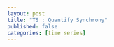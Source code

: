 ```yaml
---
layout: post
title: "TS : Quantify Synchrony"
published: false
categories: [time series]
---
```



[1]: https://towardsdatascience.com/four-ways-to-quantify-synchrony-between-time-series-data-b99136c4a9c9 "Four ways to quantify synchrony between time series data"
